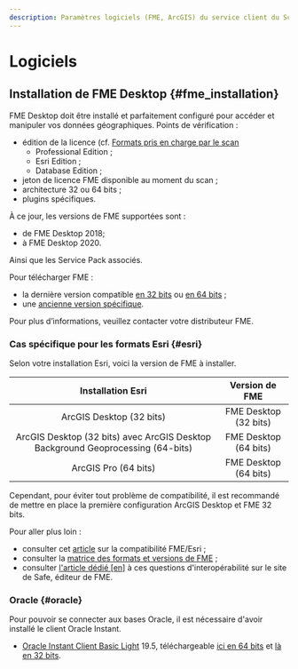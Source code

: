 ```yaml
---
description: Paramètres logiciels (FME, ArcGIS) du service client du Scan FME (Isogeo)
---
```

# Logiciels

## Installation de FME Desktop {#fme_installation}

FME Desktop doit être installé et parfaitement configuré pour accéder et manipuler vos données géographiques. Points de vérification :

* édition de la licence (cf. [Formats pris en charge par le scan](/usage/formats.md) 
  * Professional Edition ;
  * Esri Edition ;
  * Database Edition ;
* jeton de licence FME disponible au moment du scan ;
* architecture 32 ou 64 bits ;
* plugins spécifiques.

À ce jour, les versions de FME supportées sont :

* de FME Desktop 2018;
* à FME Desktop 2020.

Ainsi que les Service Pack associés.

Pour télécharger FME :

* la dernière version compatible [en 32 bits](https://downloads.safe.com/fme/2018/fme-desktop-2018.1.2.1-b18592-win-x86.msi) ou [en 64 bits](https://downloads.safe.com/fme/2018/fme-desktop-2018.1.2.1-b18592-win-x64.msi) ;
* une [ancienne version spécifique](https://www.safe.com/support/support-resources/fme-downloads/archived/).

Pour plus d’informations, veuillez contacter votre distributeur FME.

### Cas spécifique pour les formats Esri {#esri}

Selon votre installation Esri, voici la version de FME à installer.

|                                Installation Esri                                |     Version de FME    |
|:-------------------------------------------------------------------------------:|:---------------------:|
|                             ArcGIS Desktop (32 bits)                            | FME Desktop (32 bits) |
| ArcGIS Desktop (32 bits) avec ArcGIS Desktop Background Geoprocessing (64-bits) | FME Desktop (64 bits) |
|                               ArcGIS Pro (64 bits)                              | FME Desktop (64 bits) |

Cependant, pour éviter tout problème de compatibilité, il est recommandé de mettre en place la première configuration ArcGIS Desktop et FME 32 bits.

<!-- 1. Tout d'abord, il faut **la version 32 bits de FME** et si possible l'édition Esri
2. Ensuite :
    * soit ArcGIS Desktop 32 bits sur la même machine avec une licence disponible pendant toute la durée du Scan - méthode recommandée ;
    * soit installer les librairies SDE sur la machine où est installée votre FME ([voir cet article](https://knowledge.safe.com/articles/358/arcsde-libraries-required-for-the-esri-arcsde-sde3.html)) - méthode plus complexe.
3. Si ArcGIS est en licence flottante liée à un serveur de licences distant, ajouter la variable d'environnement `ARCGIS_LICENCE_FILE` (voir [la doc Esri](http://resources.arcgis.com/fr/help/install-guides/license-manager/10.1/index.html#/Defining_port_host_to_one_or_more_license_servers/00790000000t000000/)) avec pour valeur le port et l'adresse de votre serveur de licence (information située dans ArcGIS Administrator) :

    ![Scan - ArcGIS SDE license](/assets/install_SDE_env_var_arcgis_licensing.png "Variable d'environnement pour le serveur de licence d'ArcGIS") -->

Pour aller plus loin :

* consulter cet [article](https://www.inser.ch/fr/content/fme-et-arcgis-desktoparcgis-pro) sur la compatibilité FME/Esri ;
* consulter la [matrice des formats et versions de FME](https://www.safe.com/fme/formats-matrix/#search=arcsde) ;
* consulter [l'article dédié [en]](https://knowledge.safe.com/articles/1517/notes-on-fme-and-esri-versions-and-compatibility.html) à ces questions d'interopérabilité sur le site de Safe, éditeur de FME.

### Oracle {#oracle}

Pour pouvoir se connecter aux bases Oracle, il est nécessaire d'avoir installé le client Oracle Instant.

* [Oracle Instant Client Basic Light](https://www.oracle.com/database/technologies/instant-client.html) 19.5, téléchargeable [ici en 64 bits](https://www.oracle.com/database/technologies/instant-client/winx64-64-downloads.html) et [là en 32 bits](https://www.oracle.com/database/technologies/instant-client/microsoft-windows-32-downloads.html).
